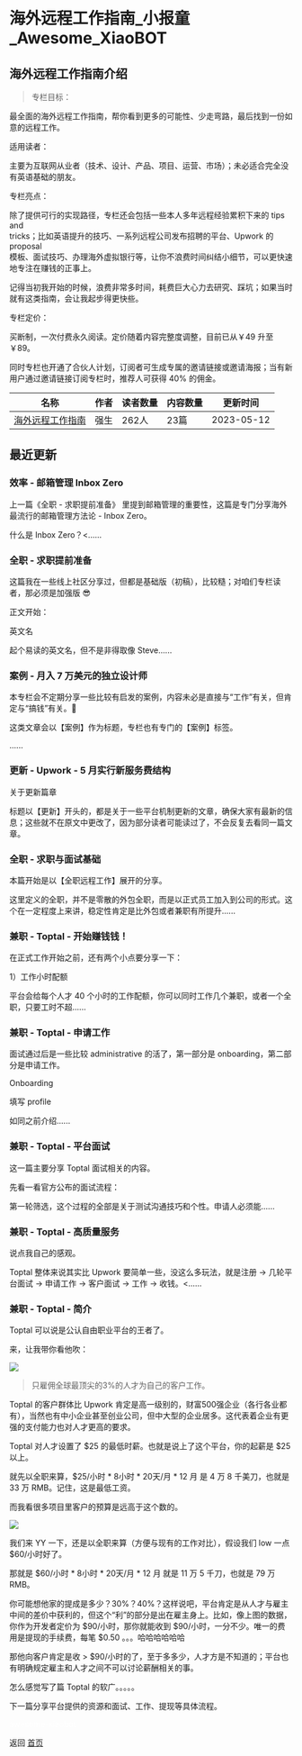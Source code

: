 # 海外远程工作指南_小报童_Awesome_XiaoBOT

## 海外远程工作指南介绍
> 专栏目标：    
    
最全面的海外远程工作指南，帮你看到更多的可能性、少走弯路，最后找到一份如意的远程工作。    
    
    
适用读者：    
    
主要为互联网从业者（技术、设计、产品、项目、运营、市场）；未必适合完全没有英语基础的朋友。    
    
    
专栏亮点：    
    
除了提供可行的实现路径，专栏还会包括一些本人多年远程经验累积下来的 tips and  
tricks；比如英语提升的技巧、一系列远程公司发布招聘的平台、Upwork 的 proposal  
模板、面试技巧、办理海外虚拟银行等，让你不浪费时间纠结小细节，可以更快速地专注在赚钱的正事上。    
    
记得当初我开始的时候，浪费非常多时间，耗费巨大心力去研究、踩坑；如果当时就有这类指南，会让我起步得更快些。    
    
    
专栏定价：    
    
买断制，一次付费永久阅读。定价随着内容完整度调整，目前已从￥49 升至 ￥89。    
    
同时专栏也开通了合伙人计划，订阅者可生成专属的邀请链接或邀请海报；当有新用户通过邀请链接订阅专栏时，推荐人可获得 40% 的佣金。  
  


|名称|作者|读者数量|内容数量|更新时间|
|---|---|---|---|---|
|[海外远程工作指南](https://xiaobot.net/p/remote-work?refer=0b133df9-27dc-423b-8101-639049001c13)|强生|262人|23篇|2023-05-12|

## 最近更新
### 效率 - 邮箱管理 Inbox Zero

上一篇《全职 - 求职提前准备》 里提到邮箱管理的重要性，这篇是专门分享海外最流行的邮箱管理方法论 - Inbox Zero。

什么是 Inbox Zero？<......

### 全职 - 求职提前准备

这篇我在一些线上社区分享过，但都是基础版（初稿），比较糙；对咱们专栏读者，那必须是加强版 😎

正文开始：

英文名

起个易读的英文名，但不是非得取像 Steve......

### 案例 - 月入 7 万美元的独立设计师

本专栏会不定期分享一些比较有启发的案例，内容未必是直接与“工作”有关，但肯定与“搞钱”有关。🤣

这类文章会以【案例】作为标题，专栏也有专门的【案例】标签。

......

### 更新 - Upwork - 5 月实行新服务费结构

关于更新篇章

标题以【更新】开头的，都是关于一些平台机制更新的文章，确保大家有最新的信息；这些就不在原文中更改了，因为部分读者可能读过了，不会反复去看同一篇文章。

### 全职 - 求职与面试基础

本篇开始是以【全职远程工作】展开的分享。

这里定义的全职，并不是零散的外包全职，而是以正式员工加入到公司的形式。这个在一定程度上来讲，稳定性肯定是比外包或者兼职有所提升......

### 兼职 - Toptal - 开始赚钱钱！

在正式工作开始之前，还有两个小点要分享一下：

1）工作小时配额

平台会给每个人才 40 个小时的工作配额，你可以同时工作几个兼职，或者一个全职，只要工时不超......

### 兼职 - Toptal - 申请工作

面试通过后是一些比较 administrative 的活了，第一部分是 onboarding，第二部分是申请工作。

Onboarding

填写 profile

如同之前介绍......

### 兼职 - Toptal - 平台面试

这一篇主要分享 Toptal 面试相关的内容。

先看一看官方公布的面试流程：

第一轮筛选，这个过程的全部是关于测试沟通技巧和个性。申请人必须能......

### 兼职 - Toptal - 高质量服务

说点我自己的感观。

Toptal 整体来说其实比 Upwork 要简单一些，没这么多玩法，就是注册 → 几轮平台面试 → 申请工作 → 客户面试 → 工作 →
收钱。<......

### 兼职 - Toptal - 简介

Toptal 可以说是公认自由职业平台的王者了。

来，让我带你看他吹：

![](https://static.xiaobot.net/file/2023-03-23/30922/9a0b051233748dacc08da33444d3912a.png)

> 只雇佣全球最顶尖的3%的人才为自己的客户工作。

Toptal 的客户群体比 Upwork
肯定是高一级别的，财富500强企业（各行各业都有），当然也有中小企业甚至创业公司，但中大型的企业居多。这代表着企业有更强的支付能力也对人才更高的要求。

Toptal 对人才设置了 $25 的最低时薪。也就是说上了这个平台，你的起薪是 $25 以上。

就先以全职来算，$25/小时 * 8小时 * 20天/月 * 12 月 是 4 万 8 千美刀，也就是 33 万 RMB。记住，这是最低工资。

而我看很多项目里客户的预算是远高于这个数的。

![](https://static.xiaobot.net/file/2023-03-23/30922/45daf13ab6819affe87145450fd08d45.png)

我们来 YY 一下，还是以全职来算（方便与现有的工作对比），假设我们 low 一点 $60/小时好了。

那就是 $60/小时 * 8小时 * 20天/月 * 12 月 就是 11 万 5 千刀，也就是 79 万 RMB。

你可能想他家的提成是多少？30%？40%？这样说吧，平台肯定是从人才与雇主中间的差价中获利的，但这个“利”的部分是出在雇主身上。比如，像上图的数据，你作为开发者定价为
$90/小时，那你就能收到 $90/小时，一分不少。唯一的费用是提现的手续费，每笔 $0.50 。。。哈哈哈哈哈哈

那他向客户肯定是收 > $90/小时的了，至于多多少，人才方是不知道的；平台也有明确规定雇主和人才之间不可以讨论薪酬相关的事。

怎么感觉写了篇 Toptal 的软广。。。。。

下一篇分享平台提供的资源和面试、工作、提现等具体流程。


<a href="https://github.com/Reno9527/awesome-xiaobot" style="color: white; text-decoration: none;">awesome-xiaobot</a>

返回 [首页](../README.md)
